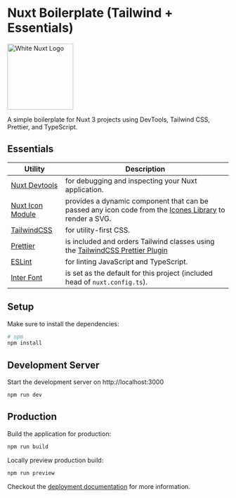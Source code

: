 # Nuxt Boilerplate (Tailwind + Essentials)

<img src="https://nuxt.com/assets/design-kit/logo/icon-white.svg" alt="White Nuxt Logo" width="150">

A simple boilerplate for Nuxt 3 projects using DevTools, Tailwind CSS, Prettier, and TypeScript.

## Essentials

| Utility  | Description |
| ------------- | ------------- |
| [Nuxt Devtools](https://devtools.nuxt.com/) | for debugging and inspecting your Nuxt application. |
| [Nuxt Icon Module](https://nuxt.com/modules/icon) | provides a dynamic component that can be passed any icon code from the [Icones Library](https://icones.js.org/) to render a SVG. |
| [TailwindCSS](https://tailwindcss.com/)  | for utility-first CSS. |
| [Prettier](https://prettier.io/) | is included and orders Tailwind classes using the [TailwindCSS Prettier Plugin](https://github.com/tailwindlabs/prettier-plugin-tailwindcss) |
| [ESLint](https://eslint.org/) | for linting JavaScript and TypeScript. |
| [Inter Font](https://fonts.google.com/specimen/Inter) | is set as the default for this project (included head of `nuxt.config.ts`). |

## Setup

Make sure to install the dependencies:

```bash
# npm
npm install

```

## Development Server

Start the development server on http://localhost:3000

```bash
npm run dev
```

## Production

Build the application for production:

```bash
npm run build
```

Locally preview production build:

```bash
npm run preview
```

Checkout the [deployment documentation](https://nuxt.com/docs/getting-started/deployment#presets) for more information.
